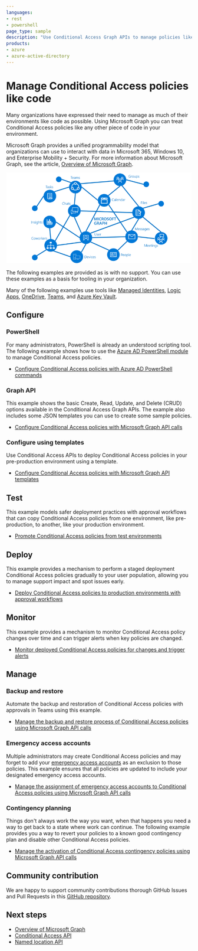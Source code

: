 ```yaml
---
languages:
- rest
- powershell
page_type: sample
description: "Use Conditional Access Graph APIs to manage policies like code. Automate approvals to promote policies from preproduction environments, backup and restore, monitor change, and plan ahead for emergencies."
products:
- azure
- azure-active-directory
---
```

# Manage Conditional Access policies like code

Many organizations have expressed their need to manage as much of their environments like code as possible. Using Microsoft Graph you can treat Conditional Access policies like any other piece of code in your environment.

Microsoft Graph provides a unified programmability model that organizations can use to interact with data in Microsoft 365, Windows 10, and Enterprise Mobility + Security. For more information about Microsoft Graph, see the article, [Overview of Microsoft Graph](https://docs.microsoft.com/graph/overview).

![An image showing the primary resources and relationships that are part of the graph](./media/microsoft-graph.png)

The following examples are provided as is with no support. You can use these examples as a basis for tooling in your organization.

Many of the following examples use tools like [Managed Identities](https://docs.microsoft.com/azure/active-directory/managed-identities-azure-resources/overview), [Logic Apps](https://docs.microsoft.com/azure/logic-apps/logic-apps-overview), [OneDrive](https://www.microsoft.com/microsoft-365/onedrive/online-cloud-storage), [Teams](https://www.microsoft.com/microsoft-365/microsoft-teams/group-chat-software/), and [Azure Key Vault](https://docs.microsoft.com/azure/key-vault/general/overview).

## Configure

### PowerShell

For many administrators, PowerShell is already an understood scripting tool. The following example shows how to use the [Azure AD PowerShell module](https://www.powershellgallery.com/packages/AzureAD) to manage Conditional Access policies.

- [Configure Conditional Access policies with Azure AD PowerShell commands](./01-configure/powershell/readme.md)

### Graph API

This example shows the basic Create, Read, Update, and Delete (CRUD) options available in the Conditional Access Graph APIs. The example also includes some JSON templates you can use to create some sample policies.

- [Configure Conditional Access policies with Microsoft Graph API calls](./01-configure/graphapi/readme.md)

### Configure using templates

Use Conditional Access APIs to deploy Conditional Access policies in your pre-production environment using a template.

- [Configure Conditional Access policies with Microsoft Graph API templates](./01-configure/templates/readme.md)

## Test

This example models safer deployment practices with approval workflows that can copy Conditional Access policies from one environment, like pre-production, to another, like your production environment.

- [Promote Conditional Access policies from test environments](./02-test/readme.md)

## Deploy

This example provides a mechanism to perform a staged deployment Conditional Access policies gradually to your user population, allowing you to manage support impact and spot issues early.

- [Deploy Conditional Access policies to production environments with approval workflows](./03-deploy/readme.md)

## Monitor

This example provides a mechanism to monitor Conditional Access policy changes over time and can trigger alerts when key policies are changed.

- [Monitor deployed Conditional Access policies for changes and trigger alerts](./04-monitor/readme.md)

## Manage

### Backup and restore

Automate the backup and restoration of Conditional Access policies with approvals in Teams using this example.

- [Manage the backup and restore process of Conditional Access policies using Microsoft Graph API calls](./05-manage/01-backup-restore/readme.md)

### Emergency access accounts

Multiple administrators may create Conditional Access policies and may forget to add your [emergency access accounts](https://docs.microsoft.com/azure/active-directory/users-groups-roles/directory-emergency-access) as an exclusion to those policies. This example ensures that all policies are updated to include your designated emergency access accounts.

- [Manage the assignment of emergency access accounts to Conditional Access policies using Microsoft Graph API calls](./05-manage/02-emergency-access/readme.md)

### Contingency planning

Things don't always work the way you want, when that happens you need a way to get back to a state where work can continue. The following example provides you a way to revert your policies to a known good contingency plan and disable other Conditional Access policies.

- [Manage the activation of Conditional Access contingency policies using Microsoft Graph API calls](./05-manage/03-contingency/readme.md)

## Community contribution

We are happy to support community contributions thorough GitHub Issues and Pull Requests in this [GitHub repository](https://github.com/Azure-Samples/azure-ad-conditional-access-apis).

## Next steps

- [Overview of Microsoft Graph](https://docs.microsoft.com/graph/overview)
- [Conditional Access API](https://docs.microsoft.com/graph/api/resources/conditionalaccesspolicy?view=graph-rest-1.0)
- [Named location API](https://docs.microsoft.com/graph/api/resources/namedlocation?view=graph-rest-1.0)
